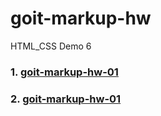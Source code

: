 # goit-markup-hw
HTML_CSS Demo 6


### 1. [goit-markup-hw-01](https://viktorzarvanskyi.github.io/goit-markup-hw/goit-markup-hw-01/)

### 2. [goit-markup-hw-01](https://viktorzarvanskyi.github.io/goit-markup-hw/goit-markup-hw-02/)
